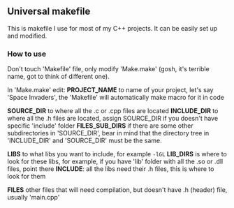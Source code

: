## Universal makefile

This is makefile I use for most of my C++ projects. It can be easily set up and modified.

### How to use

Don't touch 'Makefile' file, only modify 'Make.make' (gosh, it's terrible name, got to think of different one).

In 'Make.make' edit:
**PROJECT_NAME** to name of your project, let's say 'Space Invaders', the 'Makefile' will automatically make macro for it in code

**SOURCE_DIR** to where all the .c or .cpp files are located
**INCLUDE_DIR** to where all the .h files are located, assign SOURCE_DIR if you doesn't have specific 'include' folder
**FILES_SUB_DIRS** if there are some other subdirectories in 'SOURCE_DIR', bear in mind that the directory tree in 'INCLUDE_DIR' and 'SOURCE_DIR' must be the same.

**LIBS** to what libs you want to include, for example `-lGL`
**LIB_DIRS** is where to look for these libs, for example, if you have 'lib' folder with all the .so or .dll files, point there
**INCLUDE**: all the libs need their .h files, this is where to look for them

**FILES** other files that will need compilation, but doesn't have .h (header) file, usually 'main.cpp'
